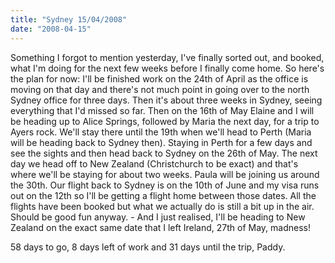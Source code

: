 ```yaml
---
title: "Sydney 15/04/2008"
date: "2008-04-15"
---
```

Something I forgot to mention yesterday, I've finally sorted out, and booked, what I'm doing for the next few weeks before I finally come home. So here's the plan for now: I'll be finished work on the 24th of April as the office is moving on that day and there's not much point in going over to the north Sydney office for three days. Then it's about three weeks in Sydney, seeing everything that I'd missed so far. Then on the 16th of May Elaine and I will be heading up to Alice Springs, followed by Maria the next day, for a trip to Ayers rock. We'll stay there until the 19th when we'll head to Perth (Maria will be heading back to Sydney then). Staying in Perth for a few days and see the sights and then head back to Sydney on the 26th of May. The next day we head off to New Zealand (Christchurch to be exact) and that's where we'll be staying for about two weeks. Paula will be joining us around the 30th. Our flight back to Sydney is on the 10th of June and my visa runs out on the 12th so I'll be getting a flight home between those dates. All the flights have been booked but what we actually do is still a bit up in the air. Should be good fun anyway. - And I just realised, I'll be heading to New Zealand on the exact same date that I left Ireland, 27th of May, madness!

58 days to go, 8 days left of work and 31 days until the trip,
Paddy.